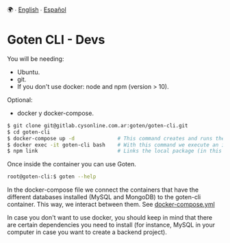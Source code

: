 🌍 ∙ [English](devs-readme.md) ∙ [Español](devs-readme-es.md)

# Goten CLI - Devs

You will be needing:

- Ubuntu.
- git.
- If you don't use docker: node and npm (version > 10).

Optional:

- docker y docker-compose.

```bash
$ git clone git@gitlab.cysonline.com.ar:goten/goten-cli.git
$ cd goten-cli
$ docker-compose up -d              # This command creates and runs the containers, their configuration can be seen in the docker-compose.yml file.
$ docker exec -it goten-cli bash    # With this command we execute an interactive shell on the container
$ npm link                          # Links the local package (in this case, goten-cli) to the container's npm global dependencies, so we can use it anywhere inside it.
```

Once inside the container you can use Goten.

```bash
root@goten-cli:$ goten --help
```

In the docker-compose file we connect the containers that have the different databases installed (MySQL and MongoDB) to the goten-cli container. This way, we interact between them.
See [docker-compose.yml](docker-compose.yml)

In case you don't want to use docker, you should keep in mind that there are certain dependencies you need to install (for instance, MySQL in your computer in case you want to create a backend project).